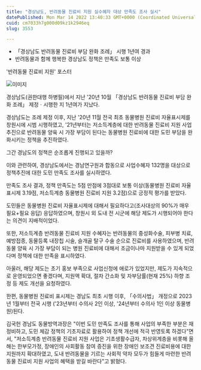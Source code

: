 ```yaml
---
title: "경상남도, 반려동물 진료비 지원 실수혜자 대상 만족도 조사 실시"
datePublished: Mon Mar 14 2022 13:40:33 GMT+0000 (Coordinated Universal Time)
cuid: cm7033h7g000d09kz1k2946eq
slug: 3553

---
```



- 「경상남도 반려동물 진료비 부담 완화 조례」 시행 1년여 경과
- 반려동물과 함께 행복한 경상남도 정책은 만족도 보통 이상

'반려동물 진료비 지원' 포스터

![이미지](https://cdn.hashnode.com/res/hashnode/image/upload/v1739254286068/fd51fe23-00e4-4bcd-be62-179d5f71a00d.jpeg)

경상남도(권한대행 하병필)에서 지난 '20년 10월 「경상남도 반려동물 진료비 부담 완화 조례」 제정ㆍ시행한 지 1년여가 지났다.

경상남도는 조례 제정 이후, 지난 '20년 11월 전국 최초 동물병원 진료비 자율표시제를 창원시에 시범 시행하였고, '21년부터는 저소득계층에 대한 반려동물 진료비 지원 사업 추진으로 반려동물 양육 시 가장 부담이 된다는 동물병원 진료비에 대한 도민 부담을 완화시키는 정책을 추진하였다.

그간 경남도의 정책은 순조롭게 진행되고 있을까?

이와 관련하여, 경상남도에서는 경남연구원과 합동으로 사업수혜자 132명을 대상으로 정책추진에 대한 도민 만족도 조사를 실시하였다.

만족도 조사 결과, 정책 만족도는 5점 만점에 3점대로 보통 이상(동물병원 진료비 자율표시제 3.19점, 저소득계층 동물병원 진료비 지원 3.2점)으로 긍정적 평가를 받았다.

도민들은 동물병원 진료비 자율표시제에 대해서 필요하다고(조사대상의 90%가 매우 필요+필요 응답) 응답하였으며, 창원시 외 도내 전 시군에 해당 제도가 시행되어야 한다는 의견이 지배적이었다.

또한, 저소득계층 반려동물 진료비 지원 수혜자는 반려동물의 중성화수술, 피부병 치료, 예방접종, 동물등록 내장칩 시술, 슬개골 탈구 수술 순으로 진료비를 사용하였으며, 반려동물 양육 시 가장 부담이 되는 병원 진료비에 대해서 조금이나마 지원받을 수 있게 되었다며 정책에 대한 만족을 표시하였다.

아울러, 해당 제도는 초기 홍보 부족으로 사업신청에 애로가 있었지만, 제도가 지속적으로 운영되었으면 좋겠다며, 지원액 확대, 절차 간소화 및 자부담률(현재 25%) 하향 조정 등 제도 개선을 요청하였다.

한편, 동물병원 진료비 표시제는 경남도 최초 시행 이후, 「수의사법」 개정으로 2023년 1월부터 전국 시행 ('23년부터 수의사 2인 이상, '24년부터 수의사 1인 이상 동물병원)된다.

김국헌 경남도 동물방역과장은 "이번 도민 만족도 조사를 통해 사업의 부족한 부분은 재정비하고, 도민 체감 정책의 기초자료로 활용하여 정책 개선에 적극 반영토록 하겠다"면서, "저소득계층 반려동물 진료비 지원 사업은 기초생활수급자, 차상위계층을 비롯해 올해는 한부모가정, 장애인의 사회활동 참여 증진을 위한 장애인 보조견 진료비용에 대한 지원까지 확대하였고, 도내 반려동물을 기르는 사회적 약자 모두가 힘들게 마련한 반려동물 진료비 지원 사업의 혜택을 받길 바란다"고 밝혔다.